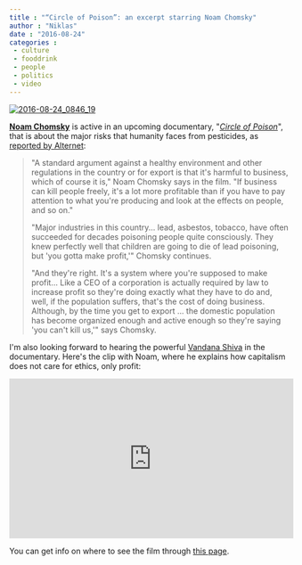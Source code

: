 ```yaml
---
title : "“Circle of Poison”: an excerpt starring Noam Chomsky"
author : "Niklas"
date : "2016-08-24"
categories : 
 - culture
 - fooddrink
 - people
 - politics
 - video
---
```


[![2016-08-24_0846_19](https://niklasblog.com/wp-content/2016-08-24_0846_19.jpg)](https://niklasblog.com/wp-content/2016-08-24_0846_19.jpg)

**[Noam Chomsky](https://en.wikipedia.org/wiki/Noam_Chomsky)** is active in an upcoming documentary, "_[Circle of Poison](http://www.circleofpoisonfilm.com)_", that is about the major risks that humanity faces from pesticides, as [reported by Alternet](http://www.alternet.org/documentaries/noam-chomsky-stars-new-documentary-about-major-risks-humanity-faces-pesticides):

> "A standard argument against a healthy environment and other regulations in the country or for export is that it's harmful to business, which of course it is," Noam Chomsky says in the film. "If business can kill people freely, it's a lot more profitable than if you have to pay attention to what you're producing and look at the effects on people, and so on."
> 
> "Major industries in this country... lead, asbestos, tobacco, have often succeeded for decades poisoning people quite consciously. They knew perfectly well that children are going to die of lead poisoning, but 'you gotta make profit,'" Chomsky continues.
> 
> "And they're right. It's a system where you're supposed to make profit... Like a CEO of a corporation is actually required by law to increase profit so they're doing exactly what they have to do and, well, if the population suffers, that's the cost of doing business. Although, by the time you get to export ... the domestic population has become organized enough and active enough so they're saying 'you can't kill us,'" says Chomsky.

I'm also looking forward to hearing the powerful [Vandana Shiva](https://en.wikipedia.org/wiki/Vandana_Shiva) in the documentary. Here's the clip with Noam, where he explains how capitalism does not care for ethics, only profit:

<iframe src="https://player.vimeo.com/video/179522567?color=ffffff&amp;title=0&amp;byline=0&amp;portrait=0" width="510" height="287" frameborder="0" webkitallowfullscreen mozallowfullscreen="" allowfullscreen=""></iframe>

You can get info on where to see the film through [this page](http://www.circleofpoisonfilm.com/seethefilm).
